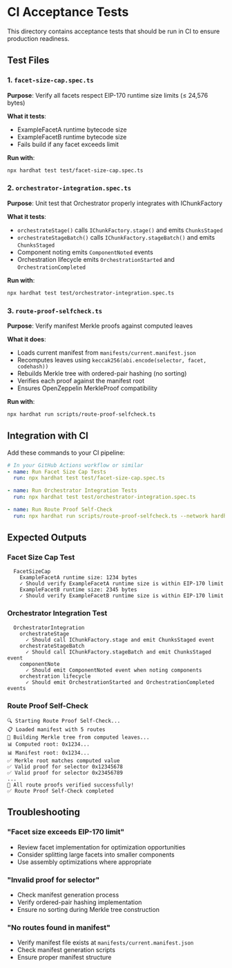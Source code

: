 # CI Acceptance Tests

This directory contains acceptance tests that should be run in CI to ensure production readiness.

## Test Files

### 1. `facet-size-cap.spec.ts`
**Purpose**: Verify all facets respect EIP-170 runtime size limits (≤ 24,576 bytes)

**What it tests**:
- ExampleFacetA runtime bytecode size
- ExampleFacetB runtime bytecode size
- Fails build if any facet exceeds limit

**Run with**:
```bash
npx hardhat test test/facet-size-cap.spec.ts
```

### 2. `orchestrator-integration.spec.ts` 
**Purpose**: Unit test that Orchestrator properly integrates with IChunkFactory

**What it tests**:
- `orchestrateStage()` calls `IChunkFactory.stage()` and emits `ChunksStaged`
- `orchestrateStageBatch()` calls `IChunkFactory.stageBatch()` and emits `ChunksStaged`
- Component noting emits `ComponentNoted` events
- Orchestration lifecycle emits `OrchestrationStarted` and `OrchestrationCompleted`

**Run with**:
```bash
npx hardhat test test/orchestrator-integration.spec.ts
```

### 3. `route-proof-selfcheck.ts`
**Purpose**: Verify manifest Merkle proofs against computed leaves

**What it does**:
- Loads current manifest from `manifests/current.manifest.json`
- Recomputes leaves using `keccak256(abi.encode(selector, facet, codehash))`
- Rebuilds Merkle tree with ordered-pair hashing (no sorting)
- Verifies each proof against the manifest root
- Ensures OpenZeppelin MerkleProof compatibility

**Run with**:
```bash
npx hardhat run scripts/route-proof-selfcheck.ts
```

## Integration with CI

Add these commands to your CI pipeline:

```yaml
# In your GitHub Actions workflow or similar
- name: Run Facet Size Cap Tests
  run: npx hardhat test test/facet-size-cap.spec.ts

- name: Run Orchestrator Integration Tests  
  run: npx hardhat test test/orchestrator-integration.spec.ts

- name: Run Route Proof Self-Check
  run: npx hardhat run scripts/route-proof-selfcheck.ts --network hardhat
```

## Expected Outputs

### Facet Size Cap Test
```
  FacetSizeCap
    ExampleFacetA runtime size: 1234 bytes
    ✓ Should verify ExampleFacetA runtime size is within EIP-170 limit
    ExampleFacetB runtime size: 2345 bytes  
    ✓ Should verify ExampleFacetB runtime size is within EIP-170 limit
```

### Orchestrator Integration Test
```
  OrchestratorIntegration
    orchestrateStage
      ✓ Should call IChunkFactory.stage and emit ChunksStaged event
    orchestrateStageBatch
      ✓ Should call IChunkFactory.stageBatch and emit ChunksStaged event
    componentNote
      ✓ Should emit ComponentNoted event when noting components
    orchestration lifecycle
      ✓ Should emit OrchestrationStarted and OrchestrationCompleted events
```

### Route Proof Self-Check
```
🔍 Starting Route Proof Self-Check...
📋 Loaded manifest with 5 routes
🌳 Building Merkle tree from computed leaves...
📊 Computed root: 0x1234...
📊 Manifest root: 0x1234...
✅ Merkle root matches computed value
✅ Valid proof for selector 0x12345678
✅ Valid proof for selector 0x23456789
...
🎯 All route proofs verified successfully!
✅ Route Proof Self-Check completed
```

## Troubleshooting

### "Facet size exceeds EIP-170 limit"
- Review facet implementation for optimization opportunities
- Consider splitting large facets into smaller components
- Use assembly optimizations where appropriate

### "Invalid proof for selector"  
- Check manifest generation process
- Verify ordered-pair hashing implementation
- Ensure no sorting during Merkle tree construction

### "No routes found in manifest"
- Verify manifest file exists at `manifests/current.manifest.json`
- Check manifest generation scripts
- Ensure proper manifest structure

